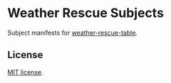 Weather Rescue Subjects
=======================

Subject manifests for [weather-rescue-table](https://github.com/sktw/weather-rescue-table).

License
-------

[MIT license](LICENSE).
